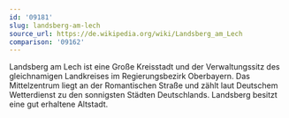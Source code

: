 ```yaml
---
id: '09181'
slug: landsberg-am-lech
source_url: https://de.wikipedia.org/wiki/Landsberg_am_Lech
comparison: '09162'
---
```


Landsberg am Lech ist eine Große Kreisstadt und der Verwaltungssitz des gleichnamigen Landkreises im Regierungsbezirk Oberbayern. Das Mittelzentrum liegt an der Romantischen Straße und zählt laut Deutschem Wetterdienst zu den sonnigsten Städten Deutschlands. Landsberg besitzt eine gut erhaltene Altstadt.
